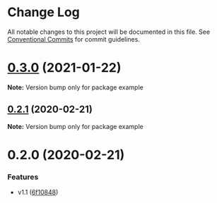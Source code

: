 # Change Log

All notable changes to this project will be documented in this file.
See [Conventional Commits](https://conventionalcommits.org) for commit guidelines.

# [0.3.0](https://github.com/hupe1980/react-recaptcha-hook/compare/example@0.2.1...example@0.3.0) (2021-01-22)

**Note:** Version bump only for package example





## [0.2.1](https://github.com/hupe1980/react-recaptcha-hook/compare/example@0.2.0...example@0.2.1) (2020-02-21)

**Note:** Version bump only for package example





# 0.2.0 (2020-02-21)


### Features

* v1.1 ([6f10848](https://github.com/hupe1980/react-recaptcha-hook/commit/6f10848ccc1c045f963dbab3acf70d23f39547ec))
